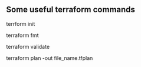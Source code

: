 ## Some useful terraform commands

terrform init

terraform fmt

terraform validate

terraform plan -out file_name.tfplan
